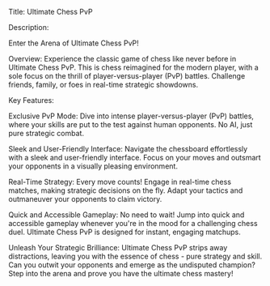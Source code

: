 Title: Ultimate Chess PvP

Description:

Enter the Arena of Ultimate Chess PvP!

Overview:
Experience the classic game of chess like never before in Ultimate Chess PvP. This is chess reimagined for the modern player, with a sole focus on the thrill of player-versus-player (PvP) battles. Challenge friends, family, or foes in real-time strategic showdowns.

Key Features:

Exclusive PvP Mode:
Dive into intense player-versus-player (PvP) battles, where your skills are put to the test against human opponents. No AI, just pure strategic combat.

Sleek and User-Friendly Interface:
Navigate the chessboard effortlessly with a sleek and user-friendly interface. Focus on your moves and outsmart your opponents in a visually pleasing environment.

Real-Time Strategy:
Every move counts! Engage in real-time chess matches, making strategic decisions on the fly. Adapt your tactics and outmaneuver your opponents to claim victory.


Quick and Accessible Gameplay:
No need to wait! Jump into quick and accessible gameplay whenever you're in the mood for a challenging chess duel. Ultimate Chess PvP is designed for instant, engaging matchups.

Unleash Your Strategic Brilliance:
Ultimate Chess PvP strips away distractions, leaving you with the essence of chess - pure strategy and skill. Can you outwit your opponents and emerge as the undisputed champion? Step into the arena and prove you have the ultimate chess mastery!
